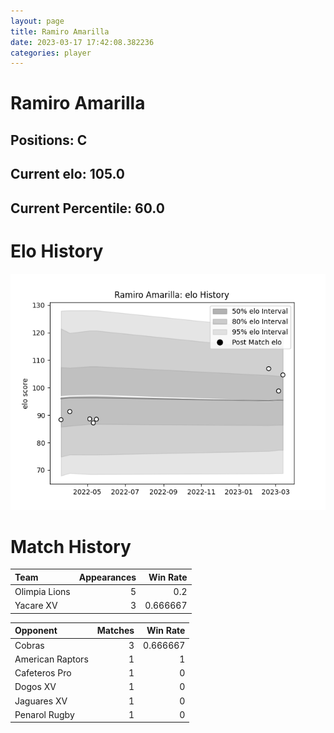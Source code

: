 ```yaml
---  
layout: page  
title: Ramiro Amarilla  
date: 2023-03-17 17:42:08.382236  
categories: player  
---
```

# Ramiro Amarilla

## Positions: C

## Current elo: 105.0

## Current Percentile: 60.0

# Elo History


![elo history](history_RamiroAmarilla.png)
# Match History


| Team          |   Appearances |   Win Rate |
|:--------------|--------------:|-----------:|
| Olimpia Lions |             5 |   0.2      |
| Yacare XV     |             3 |   0.666667 |

| Opponent         |   Matches |   Win Rate |
|:-----------------|----------:|-----------:|
| Cobras           |         3 |   0.666667 |
| American Raptors |         1 |   1        |
| Cafeteros Pro    |         1 |   0        |
| Dogos XV         |         1 |   0        |
| Jaguares XV      |         1 |   0        |
| Penarol Rugby    |         1 |   0        |